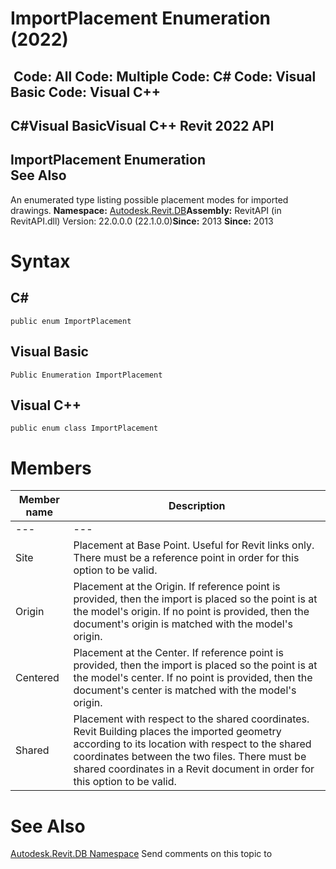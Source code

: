 # ImportPlacement Enumeration (2022)

﻿
 Code: All Code: Multiple Code: C# Code: Visual Basic Code: Visual C++   
---  
C#Visual BasicVisual C++
Revit 2022 API  
---  
ImportPlacement Enumeration  
See Also  
---  
An enumerated type listing possible placement modes for imported drawings. 
**Namespace:** [Autodesk.Revit.DB](87546ba7-461b-c646-cbb1-2cb8f5bff8b2.md "Autodesk.Revit.DB Namespace")**Assembly:** RevitAPI (in RevitAPI.dll) Version: 22.0.0.0 (22.1.0.0)**Since:** 2013 **Since:** 2013 
# Syntax
C#  
---  
```text
public enum ImportPlacement
```
  
Visual Basic  
---  
```text
Public Enumeration ImportPlacement
```
  
Visual C++  
---  
```text
public enum class ImportPlacement
```
  
# Members
| Member name | Description |
| --- | --- |
| --- | --- |
| Site | Placement at Base Point. Useful for Revit links only. There must be a reference point in order for this option to be valid. |
| Origin | Placement at the Origin. If reference point is provided, then the import is placed so the point is at the model's origin. If no point is provided, then the document's origin is matched with the model's origin. |
| Centered | Placement at the Center. If reference point is provided, then the import is placed so the point is at the model's center. If no point is provided, then the document's center is matched with the model's origin. |
| Shared | Placement with respect to the shared coordinates. Revit Building places the imported geometry according to its location with respect to the shared coordinates between the two files. There must be shared coordinates in a Revit document in order for this option to be valid. |

# See Also
[Autodesk.Revit.DB Namespace](87546ba7-461b-c646-cbb1-2cb8f5bff8b2.md "Autodesk.Revit.DB Namespace")
Send comments on this topic to 